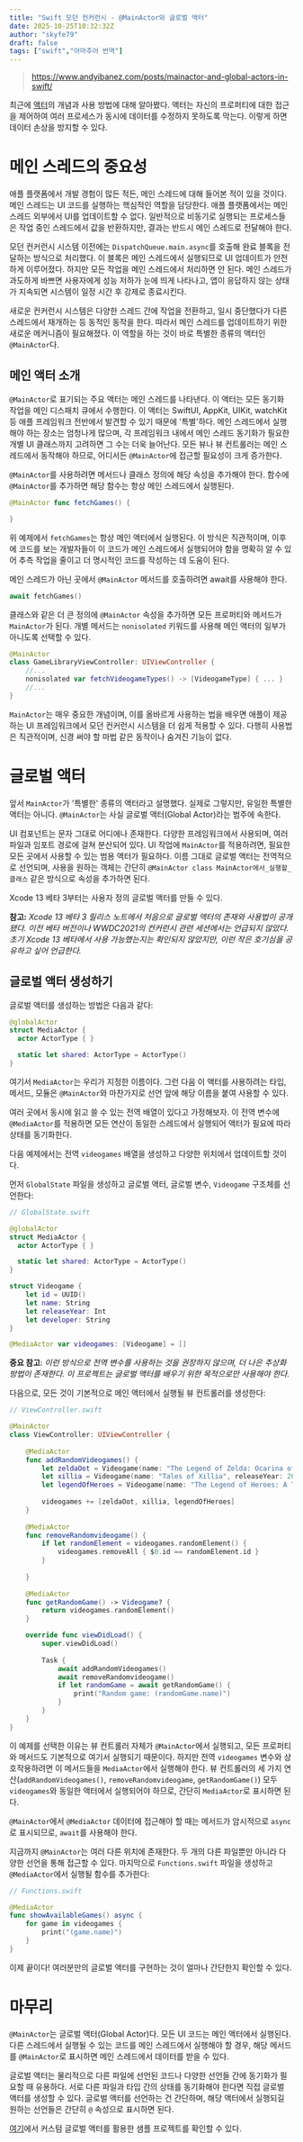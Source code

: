 ```yaml
---
title: "Swift 모던 컨커런시 - @MainActor와 글로벌 액터"
date: 2025-10-25T10:32:32Z
author: "skyfe79"
draft: false
tags: ["swift","아마추어 번역"]
---
```


> https://www.andyibanez.com/posts/mainactor-and-global-actors-in-swift/

최근에 [액터](https://www.andyibanez.com/posts/understanding-actors-in-the-new-concurrency-model-in-swift/)의 개념과 사용 방법에 대해 알아봤다. 액터는 자신의 프로퍼티에 대한 접근을 제어하여 여러 프로세스가 동시에 데이터를 수정하지 못하도록 막는다. 이렇게 하면 데이터 손상을 방지할 수 있다.


# 메인 스레드의 중요성

애플 플랫폼에서 개발 경험이 많든 적든, 메인 스레드에 대해 들어본 적이 있을 것이다. 메인 스레드는 UI 코드를 실행하는 핵심적인 역할을 담당한다. 애플 플랫폼에서는 메인 스레드 외부에서 UI를 업데이트할 수 없다. 일반적으로 비동기로 실행되는 프로세스들은 작업 중인 스레드에서 값을 반환하지만, 결과는 반드시 메인 스레드로 전달해야 한다.

모던 컨커런시 시스템 이전에는 `DispatchQueue.main.async`를 호출해 완료 블록을 전달하는 방식으로 처리했다. 이 블록은 메인 스레드에서 실행되므로 UI 업데이트가 안전하게 이루어졌다. 하지만 모든 작업을 메인 스레드에서 처리하면 안 된다. 메인 스레드가 과도하게 바쁘면 사용자에게 성능 저하가 눈에 띄게 나타나고, 앱이 응답하지 않는 상태가 지속되면 시스템이 일정 시간 후 강제로 종료시킨다.

새로운 컨커런시 시스템은 다양한 스레드 간에 작업을 전환하고, 일시 중단했다가 다른 스레드에서 재개하는 등 동적인 동작을 한다. 따라서 메인 스레드를 업데이트하기 위한 새로운 메커니즘이 필요해졌다. 이 역할을 하는 것이 바로 특별한 종류의 액터인 `@MainActor`다.


## 메인 액터 소개

`@MainActor`로 표기되는 주요 액터는 메인 스레드를 나타낸다. 이 액터는 모든 동기화 작업을 메인 디스패치 큐에서 수행한다. 이 액터는 SwiftUI, AppKit, UIKit, watchKit 등 애플 프레임워크 전반에서 발견할 수 있기 때문에 '특별'하다. 메인 스레드에서 실행해야 하는 장소는 엄청나게 많으며, 각 프레임워크 내에서 메인 스레드 동기화가 필요한 개별 UI 클래스까지 고려하면 그 수는 더욱 늘어난다. 모든 뷰나 뷰 컨트롤러는 메인 스레드에서 동작해야 하므로, 어디서든 `@MainActor`에 접근할 필요성이 크게 증가한다.

`@MainActor`를 사용하려면 메서드나 클래스 정의에 해당 속성을 추가해야 한다. 함수에 `@MainActor`를 추가하면 해당 함수는 항상 메인 스레드에서 실행된다.

```swift
@MainActor func fetchGames() {

}
```

위 예제에서 `fetchGames`는 항상 메인 액터에서 실행된다. 이 방식은 직관적이며, 이후에 코드를 보는 개발자들이 이 코드가 메인 스레드에서 실행되어야 함을 명확히 알 수 있어 추측 작업을 줄이고 더 명시적인 코드를 작성하는 데 도움이 된다.

메인 스레드가 아닌 곳에서 `@MainActor` 메서드를 호출하려면 await를 사용해야 한다.

```swift
await fetchGames()
```

클래스와 같은 더 큰 정의에 `@MainActor` 속성을 추가하면 모든 프로퍼티와 메서드가 `MainActor`가 된다. 개별 메서드는 `nonisolated` 키워드를 사용해 메인 액터의 일부가 아니도록 선택할 수 있다.

```swift
@MainActor
class GameLibraryViewController: UIViewController {
	//...
	nonisolated var fetchVideogameTypes() -> [VideogameType] { ... }
	//...
}
```

`MainActor`는 매우 중요한 개념이며, 이를 올바르게 사용하는 법을 배우면 애플이 제공하는 UI 프레임워크에서 모던 컨커런시 시스템을 더 쉽게 적용할 수 있다. 다행히 사용법은 직관적이며, 신경 써야 할 마법 같은 동작이나 숨겨진 기능이 없다.


# 글로벌 액터

앞서 `MainActor`가 '특별한' 종류의 액터라고 설명했다. 실제로 그렇지만, 유일한 특별한 액터는 아니다. `@MainActor`는 사실 글로벌 액터(Global Actor)라는 범주에 속한다.

UI 컴포넌트는 문자 그대로 어디에나 존재한다. 다양한 프레임워크에서 사용되며, 여러 파일과 임포트 경로에 걸쳐 분산되어 있다. UI 작업에 `MainActor`를 적용하려면, 필요한 모든 곳에서 사용할 수 있는 범용 액터가 필요하다. 이름 그대로 글로벌 액터는 전역적으로 선언되며, 사용을 원하는 객체는 간단히 `@MainActor class MainActor에서_실행할_클래스` 같은 방식으로 속성을 추가하면 된다.

Xcode 13 베타 3부터는 사용자 정의 글로벌 액터를 만들 수 있다.

**참고:** *Xcode 13 베타 3 릴리스 노트에서 처음으로 글로벌 액터의 존재와 사용법이 공개됐다. 이전 베타 버전이나 WWDC2021의 컨커런시 관련 세션에서는 언급되지 않았다. 초기 Xcode 13 베타에서 사용 가능했는지는 확인되지 않았지만, 이런 작은 호기심을 공유하고 싶어 언급한다.*


## 글로벌 액터 생성하기

글로벌 액터를 생성하는 방법은 다음과 같다:

```swift
@globalActor
struct MediaActor {
  actor ActorType { }

  static let shared: ActorType = ActorType()
}
```

여기서 `MediaActor`는 우리가 지정한 이름이다. 그런 다음 이 액터를 사용하려는 타입, 메서드, 모듈은 `@MainActor`와 마찬가지로 선언 앞에 해당 이름을 붙여 사용할 수 있다.

여러 곳에서 동시에 읽고 쓸 수 있는 전역 배열이 있다고 가정해보자. 이 전역 변수에 `@MediaActor`를 적용하면 모든 연산이 동일한 스레드에서 실행되어 액터가 필요에 따라 상태를 동기화한다.

다음 예제에서는 전역 `videogames` 배열을 생성하고 다양한 위치에서 업데이트할 것이다.

먼저 `GlobalState` 파일을 생성하고 글로벌 액터, 글로벌 변수, `Videogame` 구조체를 선언한다:

```swift
// GlobalState.swift

@globalActor
struct MediaActor {
  actor ActorType { }

  static let shared: ActorType = ActorType()
}

struct Videogame {
    let id = UUID()
    let name: String
    let releaseYear: Int
    let developer: String
}

@MediaActor var videogames: [Videogame] = []
```

**중요 참고**: *이런 방식으로 전역 변수를 사용하는 것을 권장하지 않으며, 더 나은 추상화 방법이 존재한다. 이 프로젝트는 글로벌 액터를 배우기 위한 목적으로만 사용해야 한다.*

다음으로, 모든 것이 기본적으로 메인 액터에서 실행될 뷰 컨트롤러를 생성한다:

```swift
// ViewController.swift

@MainActor
class ViewController: UIViewController {
    
    @MediaActor
    func addRandomVideogames() {
        let zeldaOot = Videogame(name: "The Legend of Zelda: Ocarina of Time", releaseYear: 1998, developer: "Nintendo")
        let xillia = Videogame(name: "Tales of Xillia", releaseYear: 2013, developer: "Bandai Namco")
        let legendOfHeroes = Videogame(name: "The Legend of Heroes: A Tear of Vermilion", releaseYear: 2004, developer: "Nihon Falcom")
        
        videogames += [zeldaOot, xillia, legendOfHeroes]
    }
    
    @MediaActor
    func removeRandomvideogame() {
        if let randomElement = videogames.randomElement() {
            videogames.removeAll { $0.id == randomElement.id }
        }
        
    }
    
    @MediaActor
    func getRandomGame() -> Videogame? {
        return videogames.randomElement()
    }

    override func viewDidLoad() {
        super.viewDidLoad()
        
        Task {
            await addRandomVideogames()
            await removeRandomvideogame()
            if let randomGame = await getRandomGame() {
                print("Random game: (randomGame.name)")
            }
        }
    }
}
```

이 예제를 선택한 이유는 뷰 컨트롤러 자체가 `@MainActor`에서 실행되고, 모든 프로퍼티와 메서드도 기본적으로 여기서 실행되기 때문이다. 하지만 전역 `videogames` 변수와 상호작용하려면 이 메서드들을 `MediaActor`에서 실행해야 한다. 뷰 컨트롤러의 세 가지 연산(`addRandomVideogames()`, `removeRandomvideogame`, `getRandomGame()`) 모두 `videogames`와 동일한 액터에서 실행되어야 하므로, 간단히 `MediaActor`로 표시하면 된다.

`@MainActor`에서 `@MediaActor` 데이터에 접근해야 할 때는 메서드가 암시적으로 `async`로 표시되므로, `await`를 사용해야 한다.

지금까지 `@MainActor`는 여러 다른 위치에 존재한다. 두 개의 다른 파일뿐만 아니라 다양한 선언을 통해 접근할 수 있다. 마지막으로 `Functions.swift` 파일을 생성하고 `@MediaActor`에서 실행될 함수를 추가한다:

```swift
// Functions.swift

@MediaActor
func showAvailableGames() async {
    for game in videogames {
        print("(game.name)")
    }
}
```

이제 끝이다! 여러분만의 글로벌 액터를 구현하는 것이 얼마나 간단한지 확인할 수 있다.


# 마무리

`@MainActor`는 글로벌 액터(Global Actor)다. 모든 UI 코드는 메인 액터에서 실행된다. 다른 스레드에서 실행될 수 있는 코드를 메인 스레드에서 실행해야 할 경우, 해당 메서드를 `@MainActor`로 표시하면 메인 스레드에서 데이터를 받을 수 있다.

글로벌 액터는 물리적으로 다른 파일에 선언된 코드나 다양한 선언들 간에 동기화가 필요할 때 유용하다. 서로 다른 파일과 타입 간의 상태를 동기화해야 한다면 직접 글로벌 액터를 생성할 수 있다. 글로벌 액터를 선언하는 건 간단하며, 해당 액터에서 실행되길 원하는 선언들은 간단히 `@` 속성으로 표시하면 된다.

[여기](https://www.andyibanez.com/archives/GlobalActors.zip)에서 커스텀 글로벌 액터를 활용한 샘플 프로젝트를 확인할 수 있다.




